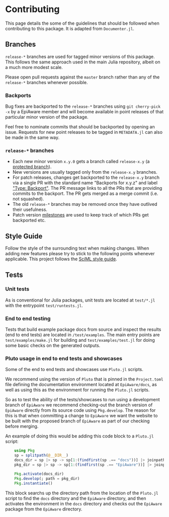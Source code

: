 # Contributing

This page details the some of the guidelines that should be followed when contributing to this package. It is adapted from `Documenter.jl`.

## Branches

`release-*` branches are used for tagged minor versions of this package. This follows the same approach used in the main Julia repository, albeit on a much more modest scale.

Please open pull requests against the `master` branch rather than any of the `release-*` branches whenever possible.

### Backports

Bug fixes are backported to the `release-*` branches using `git cherry-pick -x` by a EpiAware member and will become available in point releases of that particular minor version of the package.

Feel free to nominate commits that should be backported by opening an issue. Requests for new point releases to be tagged in `METADATA.jl` can also be made in the same way.

### `release-*` branches

* Each new minor version `x.y.0` gets a branch called `release-x.y` (a [protected branch](https://docs.github.com/en/repositories/configuring-branches-and-merges-in-your-repository/managing-protected-branches/about-protected-branches)).
* New versions are usually tagged only from the `release-x.y` branches.
* For patch releases, changes get backported to the `release-x.y` branch via a single PR with the standard name "Backports for x.y.z" and label ["Type: Backport"](https://github.com/JuliaDocs/Documenter.jl/pulls?q=label%3A%22Type%3A+Backport%22). The PR message links to all the PRs that are providing commits to the backport. The PR gets merged as a merge commit (i.e. not squashed).
* The old `release-*` branches may be removed once they have outlived their usefulness.
* Patch version [milestones](https://github.com/CDCgov/Rt-without-renewal/milestones) are used to keep track of which PRs get backported etc.

## Style Guide

Follow the style of the surrounding text when making changes. When adding new features please try to stick to the following points whenever applicable. This project follows the
[SciML style guide](https://github.com/SciML/SciMLStyle).

## Tests

### Unit tests

As is conventional for Julia packages, unit tests are located at `test/*.jl` with the entrypoint
`test/runtests.jl`.

### End to end testing

Tests that build example package docs from source and inspect the results (end to end tests) are
located in `/test/examples`. The main entry points are `test/examples/make.jl` for building and
`test/examples/test.jl` for doing some basic checks on the generated outputs.

### Pluto usage in end to end tests and showcases
Some of the end to end tests and showcases use `Pluto.jl` scripts.

We recommend using the version of `Pluto` that is pinned in the `Project.toml` file defining the documentation environment located at `EpiAware/docs`, as well as using this as the environment for running the `Pluto.jl` scripts.

So as to test the ability of the tests/showcases to run using a development branch of `EpiAware` we recommend checking-out the branch version of `EpiAware` directly from its source code using `Pkg.develop`. The reason for this is that when committing a change to `EpiAware` we want the website to be built with the proposed branch of `EpiAware` as part of our checking before merging.

An example of doing this would be adding this code block to a `Pluto.jl` script:

```julia
    using Pkg
    sp = splitpath(@__DIR__)
    docs_dir = sp |> sp -> sp[1:(findfirst(sp .== "docs"))] |> joinpath
    pkg_dir = sp |> sp -> sp[1:(findfirst(sp .== "EpiAware"))] |> joinpath

    Pkg.activate(docs_dir)
    Pkg.develop(; path = pkg_dir)
    Pkg.instantiate()
```

This block searchs up the directory path from the location of the `Pluto.jl` script to find the `docs` directory and the `EpiAware` directory, and then activates the environment in the `docs` directory and checks out the `EpiAware` package from the `EpiAware` directory.
